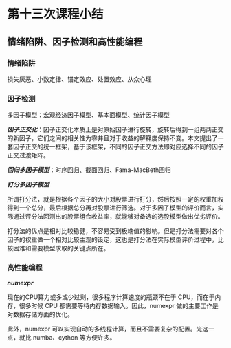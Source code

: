 # 第十三次课程小结

## 情绪陷阱、因子检测和高性能编程

### 情绪陷阱

损失厌恶、小数定律、锚定效应、处置效应、从众心理

### 因子检测

多因子模型：宏观经济因子模型、基本面模型、统计因子模型

***因子正交化***：因子正交化本质上是对原始因子进行旋转，旋转后得到一组两两正交的新因子，它们之间的相关性为零并且对于收益的解释度保持不变。本文提出了一套因子正交的统一框架，基于该框架，不同的因子正交方法即对应选择不同的因子正交过渡矩阵。

***回归多因子模型***：时序回归、截面回归、Fama-MacBeth回归


***打分多因子模型***

所谓打分法，就是根据各个因子的大小对股票进行打分，然后按照一定的权重加权得到一个总分，最后根据总分再对股票进行筛选。对于多因子模型的评价而言，实际通过评分法回测出的股票组合收益率，就能够对备选的选股模型做出优劣评价。

打分法的优点是相对比较稳健，不容易受到极端值的影响。但是打分法需要对各个因子的权重做一个相对比较主观的设定，这也是打分法在实际模型评价过程中，比较困难和需要模型求取的关键点所在。

### 高性能编程

***numexpr***

现在的CPU算力或多或少过剩，很多程序计算速度的瓶颈不在于 CPU，而在于内存，很多时候 CPU 都需要等待内存数据输入。因此，numexpr 做的主要工作是对数据存储方面的优化。

此外，numexpr 可以实现自动的多线程计算，而且不需要复杂的配置。光这一点，就比 numba、cython 等方便许多。

